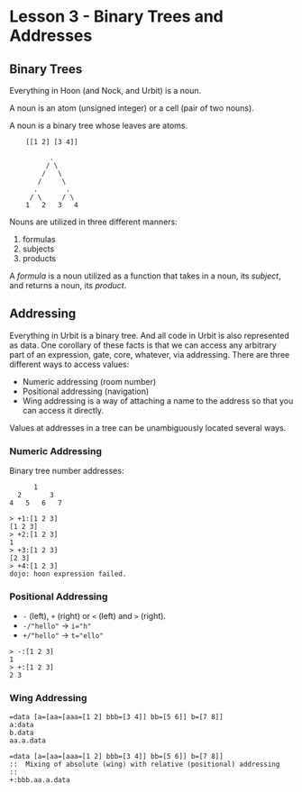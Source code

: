 # Lesson 3 - Binary Trees and Addresses

## Binary Trees

Everything in Hoon (and Nock, and Urbit) is a noun.

A noun is an atom (unsigned integer) or a cell (pair of two nouns).

A noun is a binary tree whose leaves are atoms.

```
    [[1 2] [3 4]]

          .
         / \
        /   \
       /     \
      .       .
     / \     / \
    1   2   3   4
```

Nouns are utilized in three different manners:

1. formulas
2. subjects
3. products

A *formula* is a noun utilized as a function that takes in a noun, its *subject*, and returns a noun, its *product*.

## Addressing

Everything in Urbit is a binary tree. And all code in Urbit is also represented as data.
One corollary of these facts is that we can access any arbitrary part of an expression,
gate, core, whatever, via addressing. There are three different ways to access values:

- Numeric addressing (room number)
- Positional addressing (navigation)
- Wing addressing is a way of attaching a name to the address so that you can access it
  directly.

Values at addresses in a tree can be unambiguously located several ways.

### Numeric Addressing

Binary tree number addresses:
```
      1
  2       3
4   5   6   7
```

```dojo
> +1:[1 2 3]
[1 2 3]
> +2:[1 2 3]
1
> +3:[1 2 3]
[2 3]
> +4:[1 2 3]
dojo: hoon expression failed.
```

### Positional Addressing

- `-` (left), `+` (right) or `<` (left) and `>` (right).
- `-/"hello"` -> `i="h"`
- `+/"hello"` -> `t="ello"`

```dojo
> -:[1 2 3]
1
> +:[1 2 3]
2 3
```

### Wing Addressing

```hoon
=data [a=[aa=[aaa=[1 2] bbb=[3 4]] bb=[5 6]] b=[7 8]]
a:data
b.data
aa.a.data
```

```hoon
=data [a=[aa=[aaa=[1 2] bbb=[3 4]] bb=[5 6]] b=[7 8]]
::  Mixing of absolute (wing) with relative (positional) addressing
::
+:bbb.aa.a.data
```
